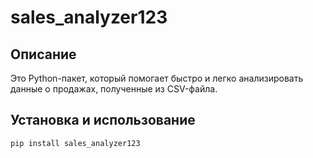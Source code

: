 # sales_analyzer123

## Описание

Это Python-пакет, который помогает быстро и легко анализировать данные о продажах, полученные из CSV-файла.

## Установка и использование

```bash
pip install sales_analyzer123